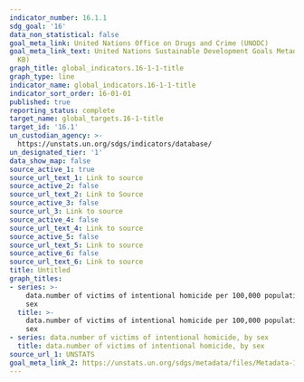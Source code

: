 ```yaml
---
indicator_number: 16.1.1
sdg_goal: '16'
data_non_statistical: false
goal_meta_link: United Nations Office on Drugs and Crime (UNODC)
goal_meta_link_text: United Nations Sustainable Development Goals Metadata (PDF 222
  KB)
graph_title: global_indicators.16-1-1-title
graph_type: line
indicator_name: global_indicators.16-1-1-title
indicator_sort_order: 16-01-01
published: true
reporting_status: complete
target_name: global_targets.16-1-title
target_id: '16.1'
un_custodian_agency: >-
  https://unstats.un.org/sdgs/indicators/database/
un_designated_tier: '1'
data_show_map: false
source_active_1: true
source_url_text_1: Link to source
source_active_2: false
source_url_text_2: Link to Source
source_active_3: false
source_url_3: Link to source
source_active_4: false
source_url_text_4: Link to source
source_active_5: false
source_url_text_5: Link to source
source_active_6: false
source_url_text_6: Link to source
title: Untitled
graph_titles:
- series: >-
    data.number of victims of intentional homicide per 100,000 population, by
    sex
  title: >-
    data.number of victims of intentional homicide per 100,000 population, by
    sex
- series: data.number of victims of intentional homicide, by sex
  title: data.number of victims of intentional homicide, by sex
source_url_1: UNSTATS
goal_meta_link_2: https://unstats.un.org/sdgs/metadata/files/Metadata-16-01-01.pdf
---
```

